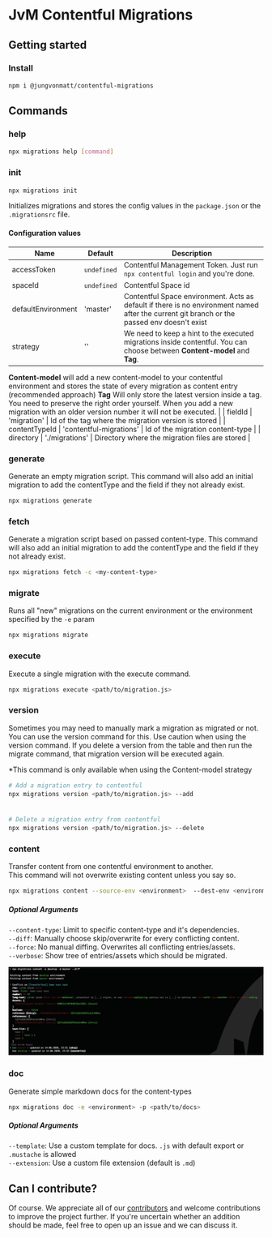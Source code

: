 # JvM Contentful Migrations

## Getting started

### Install

```bash
npm i @jungvonmatt/contentful-migrations
```

## Commands

### help

```bash
npx migrations help [command]
```

### init

```bash
npx migrations init
```

Initializes migrations and stores the config values in the `package.json` or the `.migrationsrc` file.

#### Configuration values

| Name               | Default        | Description                                                                                                                                 |
| ------------------ | -------------- | ------------------------------------------------------------------------------------------------------------------------------------------- |
| accessToken        | `undefined`    | Contentful Management Token. Just run `npx contentful login` and you're done.                                                               |
| spaceId            | `undefined`    | Contentful Space id                                                                                                                         |
| defaultEnvironment | 'master'       | Contentful Space environment. Acts as default if there is no environment named after the current git branch or the passed env doesn't exist |
| strategy           | ''             | We need to keep a hint to the executed migrations inside contentful. You can choose between **Content-model** and **Tag**.
**Content-model** will add a new content-model to your contentful environment and stores the state of every migration as content entry (recommended approach)
**Tag** Will only store the latest version inside a tag. You need to preserve the right order yourself. When you add a new migration with an older version number it will not be executed. |
| fieldId            | 'migration'    | Id of the tag where the migration version is stored                                                                                         |
| contentTypeId      | 'contentful-migrations'    | Id of the migration content-type                                                                                                |
| directory          | './migrations' | Directory where the migration files are stored                                                                                              |

### generate

Generate an empty migration script.
This command will also add an initial migration to add the contentType and the field if they not already exist.

```bash
npx migrations generate
```

### fetch

Generate a migration script based on passed content-type.
This command will also add an initial migration to add the contentType and the field if they not already exist.

```bash
npx migrations fetch -c <my-content-type>
```

### migrate

Runs all "new" migrations on the current environment or the environment specified by the `-e` param

```bash
npx migrations migrate
```

### execute

Execute a single migration with the execute command.

```bash
npx migrations execute <path/to/migration.js>
```

### version

Sometimes you may need to manually mark a migration as migrated or not. You can use the version command for this.
Use caution when using the version command. If you delete a version from the table and then run the migrate command, that migration version will be executed again.

*This command is only available when using the Content-model strategy

```bash
# Add a migration entry to contentful
npx migrations version <path/to/migration.js> --add


# Delete a migration entry from contentful
npx migrations version <path/to/migration.js> --delete
```

### content

Transfer content from one contentful environment to another.<br/>
This command will not overwrite existing content unless you say so.

```bash
npx migrations content --source-env <environment>  --dest-env <environment>
```

##### Optional Arguments

`--content-type`: Limit to specific content-type and it's dependencies.<br/>
`--diff`: Manually choose skip/overwrite for every conflicting content.<br/>
`--force`: No manual diffing. Overwrites all conflicting entries/assets.<br/>
`--verbose`: Show tree of entries/assets which should be migrated.

![Diff example](https://raw.githubusercontent.com/jungvonmatt/contentful-migrations/master/diff.jpg)

### doc

Generate simple markdown docs for the content-types

```bash
npx migrations doc -e <environment> -p <path/to/docs>
```

##### Optional Arguments

`--template`: Use a custom template for docs. `.js` with default export or `.mustache` is allowed<br/>
`--extension`: Use a custom file extension (default is `.md`)<br/>

## Can I contribute?

Of course. We appreciate all of our [contributors](https://github.com/jungvonmatt/contentful-migrations/graphs/contributors) and
welcome contributions to improve the project further. If you're uncertain whether an addition should be made, feel
free to open up an issue and we can discuss it.
